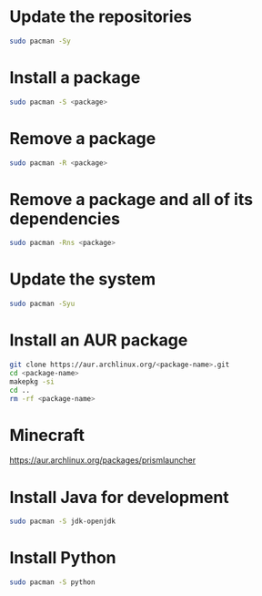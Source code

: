 # Update the repositories
```sh
sudo pacman -Sy
```

# Install a package
```sh
sudo pacman -S <package>
```

# Remove a package
```sh
sudo pacman -R <package>
```

# Remove a package and all of its dependencies
```sh
sudo pacman -Rns <package>
```

# Update the system
```sh
sudo pacman -Syu
```

# Install an AUR package
```sh
git clone https://aur.archlinux.org/<package-name>.git
cd <package-name>
makepkg -si
cd ..
rm -rf <package-name>
```

# Minecraft
https://aur.archlinux.org/packages/prismlauncher

# Install Java for development
```sh
sudo pacman -S jdk-openjdk
```

# Install Python
```sh
sudo pacman -S python
```